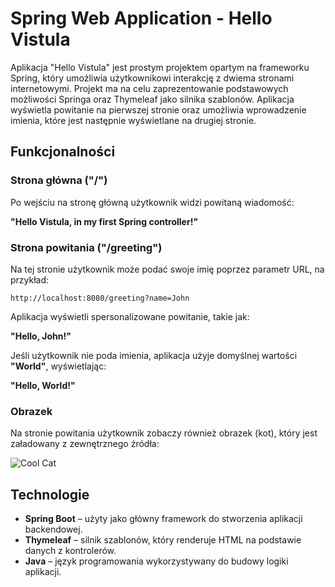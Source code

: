 # Spring Web Application - Hello Vistula

Aplikacja "Hello Vistula" jest prostym projektem opartym na frameworku Spring, który umożliwia użytkownikowi interakcję z dwiema stronami internetowymi. Projekt ma na celu zaprezentowanie podstawowych możliwości Springa oraz Thymeleaf jako silnika szablonów. Aplikacja wyświetla powitanie na pierwszej stronie oraz umożliwia wprowadzenie imienia, które jest następnie wyświetlane na drugiej stronie.

## Funkcjonalności

### Strona główna ("/")
Po wejściu na stronę główną użytkownik widzi powitaną wiadomość:

**"Hello Vistula, in my first Spring controller!"**

### Strona powitania ("/greeting")
Na tej stronie użytkownik może podać swoje imię poprzez parametr URL, na przykład:

`http://localhost:8080/greeting?name=John`

Aplikacja wyświetli spersonalizowane powitanie, takie jak:

**"Hello, John!"**

Jeśli użytkownik nie poda imienia, aplikacja użyje domyślnej wartości **"World"**, wyświetlając:

**"Hello, World!"**

### Obrazek
Na stronie powitania użytkownik zobaczy również obrazek (kot), który jest załadowany z zewnętrznego źródła:

![Cool Cat](https://gratisography.com/wp-content/uploads/2024/10/gratisography-cool-cat-800x525.jpg)

## Technologie

- **Spring Boot** – użyty jako główny framework do stworzenia aplikacji backendowej.
- **Thymeleaf** – silnik szablonów, który renderuje HTML na podstawie danych z kontrolerów.
- **Java** – język programowania wykorzystywany do budowy logiki aplikacji.
